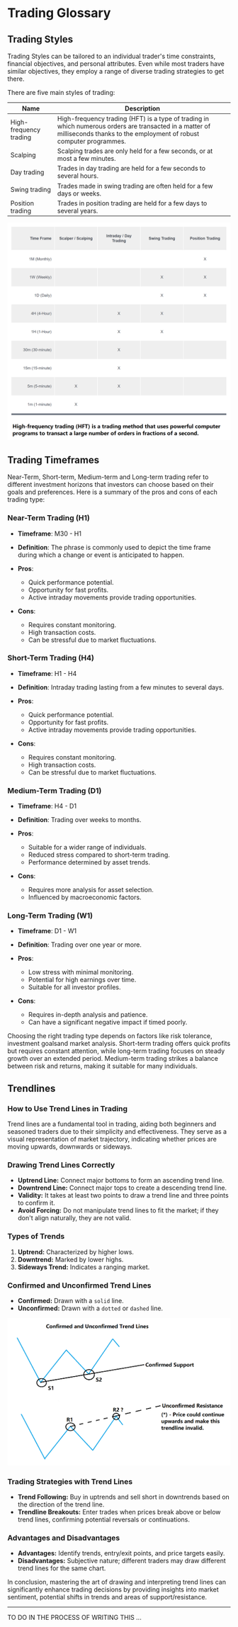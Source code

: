 # Trading Glossary

## Trading Styles

Trading Styles can be tailored to an individual trader's time constraints, financial objectives, and personal attributes. Even while most traders have similar objectives, they employ a range of diverse trading strategies to get there.

There are five main styles of trading:

| Name                   | Description                                                                                                                                                                   |
| ---------------------- | ----------------------------------------------------------------------------------------------------------------------------------------------------------------------------- |
| High-frequency trading | High-frequency trading (HFT) is a type of trading in which numerous orders are transacted in a matter of milliseconds thanks to the employment of robust computer programmes. |
| Scalping               | Scalping trades are only held for a few seconds, or at most a few minutes.                                                                                                    |
| Day trading            | Trades in day trading are held for a few seconds to several hours.                                                                                                            |
| Swing trading          | Trades made in swing trading are often held for a few days or weeks.                                                                                                          |
| Position trading       | Trades in position trading are held for a few days to several years.                                                                                                          |

<p align="center"><img src="https://github.com/chartingshow/documentation/blob/master/assets/images/trading-glossary/trading-styles.png" alt="Trading Styles"></p>

## Trading Timeframes

Near-Term, Short-term, Medium-term and Long-term trading refer to different investment horizons that investors can choose based on their goals and preferences. Here is a summary of the pros and cons of each trading type:

### Near-Term Trading (H1)

- **Timeframe**: M30 - H1
- **Definition**: The phrase is commonly used to depict the time frame during which a change or event is anticipated to happen.
- **Pros**:

  - Quick performance potential.
  - Opportunity for fast profits.
  - Active intraday movements provide trading opportunities.

- **Cons**:

  - Requires constant monitoring.
  - High transaction costs.
  - Can be stressful due to market fluctuations.

### Short-Term Trading (H4)

- **Timeframe**: H1 - H4
- **Definition**: Intraday trading lasting from a few minutes to several days.
- **Pros**:

  - Quick performance potential.
  - Opportunity for fast profits.
  - Active intraday movements provide trading opportunities.

- **Cons**:

  - Requires constant monitoring.
  - High transaction costs.
  - Can be stressful due to market fluctuations.

### Medium-Term Trading (D1)

- **Timeframe**: H4 - D1
- **Definition**: Trading over weeks to months.
- **Pros**:

  - Suitable for a wider range of individuals.
  - Reduced stress compared to short-term trading.
  - Performance determined by asset trends.

- **Cons**:

  - Requires more analysis for asset selection.
  - Influenced by macroeconomic factors.

### Long-Term Trading (W1)

- **Timeframe**: D1 - W1
- **Definition**: Trading over one year or more.
- **Pros**:

  - Low stress with minimal monitoring.
  - Potential for high earnings over time.
  - Suitable for all investor profiles.

- **Cons**:

  - Requires in-depth analysis and patience.
  - Can have a significant negative impact if timed poorly.

Choosing the right trading type depends on factors like risk tolerance, investment goalsand market analysis. Short-term trading offers quick profits but requires constant attention, while long-term trading focuses on steady growth over an extended period. Medium-term trading strikes a balance between risk and returns, making it suitable for many individuals.

## Trendlines

### How to Use Trend Lines in Trading

Trend lines are a fundamental tool in trading, aiding both beginners and seasoned traders due to their simplicity and effectiveness. They serve as a visual representation of market trajectory, indicating whether prices are moving upwards, downwards or sideways.

### Drawing Trend Lines Correctly

- **Uptrend Line:** Connect major bottoms to form an ascending trend line.
- **Downtrend Line:** Connect major tops to create a descending trend line.
- **Validity:** It takes at least two points to draw a trend line and three points to confirm it.
- **Avoid Forcing:** Do not manipulate trend lines to fit the market; if they don't align naturally, they are not valid.

### Types of Trends

1.  **Uptrend:** Characterized by higher lows.
2.  **Downtrend:** Marked by lower highs.
3.  **Sideways Trend:** Indicates a ranging market.

### Confirmed and Unconfirmed Trend Lines

- **Confirmed:** Drawn with a `solid` line.
- **Unconfirmed:** Drawn with a `dotted` or `dashed` line.

<p align="center"><img src="https://github.com/chartingshow/documentation/blob/master/assets/images/trading-glossary/trendlines.png" alt="trend lines"></p>

### Trading Strategies with Trend Lines

- **Trend Following:** Buy in uptrends and sell short in downtrends based on the direction of the trend line.
- **Trendline Breakouts:** Enter trades when prices break above or below trend lines, confirming potential reversals or continuations.

### Advantages and Disadvantages

- **Advantages:** Identify trends, entry/exit points, and price targets easily.
- **Disadvantages:** Subjective nature; different traders may draw different trend lines for the same chart.

In conclusion, mastering the art of drawing and interpreting trend lines can significantly enhance trading decisions by providing insights into market sentiment, potential shifts in trends and areas of support/resistance.

---

TO DO IN THE PROCESS OF WRITING THIS ...
